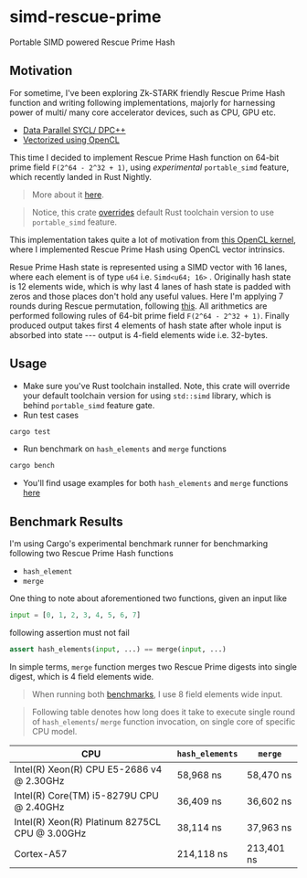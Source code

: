 # simd-rescue-prime
Portable SIMD powered Rescue Prime Hash

## Motivation

For sometime, I've been exploring Zk-STARK friendly Rescue Prime Hash function and writing following implementations, majorly for harnessing power of multi/ many core accelerator devices, such as CPU, GPU etc.

- [Data Parallel SYCL/ DPC++](https://github.com/itzmeanjan/ff-gpu/blob/9c57cb13e4b2d96a084da96d558fe3d4707bfcb7/rescue_prime.cpp)
- [Vectorized using OpenCL](https://github.com/itzmeanjan/vectorized-rescue-prime/blob/614500dd1f271e4f8badf1305c8077e2532eb510/kernel.cl#L345-L474)

This time I decided to implement Rescue Prime Hash function on 64-bit prime field `F(2^64 - 2^32 + 1)`, using _experimental_ `portable_simd` feature, which recently landed in Rust Nightly.

> More about it [here](http://github.com/rust-lang/rust/issues/86656).

> Notice, this crate [overrides](https://github.com/itzmeanjan/simd-rescue-prime/blob/9e83eb579a6e7666ae33d2c86524d8e287e7f1ca/rust-toolchain) default Rust toolchain version to use `portable_simd` feature.

This implementation takes quite a lot of motivation from [this OpenCL kernel](https://github.com/itzmeanjan/vectorized-rescue-prime/blob/614500dd1f271e4f8badf1305c8077e2532eb510/kernel.cl), where I implemented Rescue Prime Hash using OpenCL vector intrinsics.

Resue Prime Hash state is represented using a SIMD vector with 16 lanes, where each element is of type `u64` i.e. `Simd<u64; 16>` . Originally hash state is 12 elements wide, which is why last 4 lanes of hash state is padded with zeros and those places don't hold any useful values. Here I'm applying 7 rounds during Rescue permutation, following [this](https://github.com/novifinancial/winterfell/blob/4eeb4670387f3682fa0841e09cdcbe1d43302bf3/crypto/src/hash/rescue/rp64_256/mod.rs#L27-L29). All arithmetics are performed following rules of 64-bit prime field `F(2^64 - 2^32 + 1)`. Finally produced output takes first 4 elements of hash state after whole input is absorbed into state --- output is 4-field elements wide i.e. 32-bytes.

## Usage

- Make sure you've Rust toolchain installed. Note, this crate will override your default toolchain version for using `std::simd` library, which is behind `portable_simd` feature gate.
- Run test cases

```bash
cargo test
```

- Run benchmark on `hash_elements` and `merge` functions

```bash
cargo bench
```

- You'll find usage examples for both `hash_elements` and `merge` functions [here](https://github.com/itzmeanjan/simd-rescue-prime/blob/dcdebc35762a0dffcfce3278c2b8a8f892058809/src/main.rs#L14-L16)

## Benchmark Results

I'm using Cargo's experimental benchmark runner for benchmarking following two Rescue Prime Hash functions

- `hash_element`
- `merge`

One thing to note about aforementioned two functions, given an input like

```python
input = [0, 1, 2, 3, 4, 5, 6, 7]
```

following assertion must not fail

```python
assert hash_elements(input, ...) == merge(input, ...)
```

In simple terms, `merge` function merges two Rescue Prime digests into single digest, which is 4 field elements wide.

> When running both [benchmarks](https://github.com/itzmeanjan/simd-rescue-prime/blob/dcdebc35762a0dffcfce3278c2b8a8f892058809/src/rescue_prime.rs#L569), I use 8 field elements wide input.

> Following table denotes how long does it take to execute single round of `hash_elements`/ `merge` function invocation, on single core of specific CPU model.

CPU | `hash_elements` | `merge`
--- | --- | ---
Intel(R) Xeon(R) CPU E5-2686 v4 @ 2.30GHz | 58,968 ns | 58,470 ns
Intel(R) Core(TM) i5-8279U CPU @ 2.40GHz | 36,409 ns | 36,602 ns
Intel(R) Xeon(R) Platinum 8275CL CPU @ 3.00GHz | 38,114 ns | 37,963 ns
Cortex-A57 | 214,118 ns | 213,401 ns
